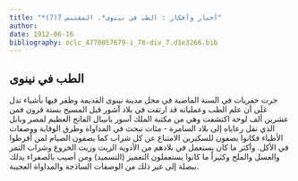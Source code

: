 ```yaml
---
title: "*أخبار وأفكار : الطب في نينوى*. المقتبس 7(7)"
author: 
date: 1912-06-16
bibliography: oclc_4770057679-i_78-div_7.d1e3266.bib
---
```




##  الطب في نينوى 


 جرت حفريات في السنة الماضية في محل مدينة نينوى القديمة وظفر فيها بأشياء تدل عَلَى أن علم الطب وعملياته قد ارتقت في بلاد آشور قبل المسيح بستة قرون فمن  عشرين  ألف  لوحة اكتشفت وهي من مكتبة الملك آسور بانيبال الفاتح العظيم لمصر وبابل الذي نقل رعاياه إلى بلاد السامرة - مئات تبحث في المداواة وطرق الوقاية ووصفات الأطباء فكانوا يصفون للسكيرين الامتناع عن كل شراب كما يصفون الصيام لمن أفرطوا في الأكل. وأكثر ما كان يستعمل في بلادهم من الأدوية الزيت وزيت الخروع وشراب التمر والعسل والملح وكثيراً ما كانوا يستعملون التغميز (التسميد) ومن أصيب بالصفراء يدلك ببصلة إلى غير ذلك من الوصفات الساذجة والمداواة العجيبة. 
